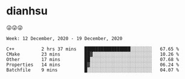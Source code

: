 
# dianhsu

:stuck_out_tongue_winking_eye::stuck_out_tongue_winking_eye::stuck_out_tongue_winking_eye:

<!--START_SECTION:waka-->
```text
Week: 12 December, 2020 - 19 December, 2020

C++          2 hrs 37 mins   █████████████████░░░░░░░░   67.65 % 
CMake        23 mins         ██▓░░░░░░░░░░░░░░░░░░░░░░   10.26 % 
Other        17 mins         ██░░░░░░░░░░░░░░░░░░░░░░░   07.68 % 
Properties   14 mins         █▓░░░░░░░░░░░░░░░░░░░░░░░   06.24 % 
Batchfile    9 mins          █░░░░░░░░░░░░░░░░░░░░░░░░   04.07 % 
```
<!--END_SECTION:waka-->
